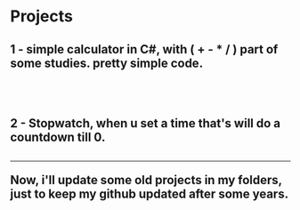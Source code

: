 # Projects
<h2> 1 - simple calculator in C#, with ( + - * / ) part of some studies. pretty simple code. <h2>
  <br/>
<h2> 2 - Stopwatch, when u set a time that's will do a countdown till 0.<h2>


------------------------------------------------

Now, i'll update some old projects in my folders, just to keep my github updated after some years.
